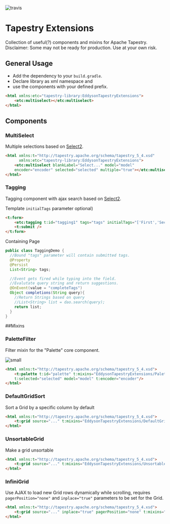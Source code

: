 ![travis](https://travis-ci.org/eddyson-de/tapestry-extensions.svg?branch=master)

# Tapestry Extensions

Collection of useful(?) components and mixins for Apache Tapestry.
Disclaimer: Some may not be ready for production. Use at your own risk.

## General Usage
* Add the dependency to your `build.gradle`.
* Declare library as xml namespace and
* use the components with your defined prefix.

```html
<html xmlns:etc="tapestry-library:EddysonTapestryExtensions">
    <etc:multiselect></etc:multiselect>
</html>
```

## Components

### MultiSelect

Multiple selections based on [Select2](https://select2.github.io/).

```html
<html xmlns:t="http://tapestry.apache.org/schema/tapestry_5_4.xsd"
      xmlns:etc="tapestry-library:EddysonTapestryExtensions">
    <etc:multiselect blankLabel="Select..." model="model" 
    encoder="encoder" selected="selected" multiple="true"></etc:multiselect>
</html>
```

### Tagging

Tagging component with ajax search based on [Select2](https://select2.github.io/).

Template `initialTags` parameter optional)
```html
<t:form>
	<etc:tagging t:id="tagging1" tags="tags" initialTags="['First','Second']" ></etc:tagging>
	<t:submit />
</t:form>
```

Containing Page
```java
public class TaggingDemo {
  //Bound "tags" parameter will contain submitted tags.
  @Property
  @Persist
  List<String> tags;

  //Event gets fired while typing into the field.
  //Evalutate query string and return suggestions.
  @OnEvent(value = "completeTags")
  Object completions(String query){
    //Return Strings based on query
    //List<String> list = dao.search(query);
    return list;
  }
}
```

##Mixins

### PaletteFilter

Filter mixin for the "Palette" core component.

![small](https://cloud.githubusercontent.com/assets/5182212/9811523/1bd3f4f0-5878-11e5-80f5-7d02e22c6d63.gif)

```html
<html xmlns:t="http://tapestry.apache.org/schema/tapestry_5_4.xsd">
    <t:palette t:id="palette" t:mixins="EddysonTapestryExtensions/PaletteFilter" 
    t:selected="selected" model="model" t:encoder="encoder"/>
</html>
```

### DefaultGridSort

Sort a Grid by a specific column by default

```html
<html xmlns:t="http://tapestry.apache.org/schema/tapestry_5_4.xsd">
    <t:grid source="..." t:mixins="EddysonTapestryExtensions/DefaultGridSort" DefaultGridSort.sortColumn="firstName" DefaultGridSort.sortOrder="ascending"/>
</html>
```

### UnsortableGrid

Make a grid unsortable

```html
<html xmlns:t="http://tapestry.apache.org/schema/tapestry_5_4.xsd">
    <t:grid source="..." t:mixins="EddysonTapestryExtensions/UnsortableGrid" />
</html>
```

### InfiniGrid

Use AJAX to load new Grid rows dynamically while scrolling, requires `pagerPosition="none"` and `inplace="true"` parameters to be set for the Grid.


```html
<html xmlns:t="http://tapestry.apache.org/schema/tapestry_5_4.xsd">
    <t:grid source="..." inplace="true" pagerPosition="none" t:mixins="EddysonTapestryExtensions/InfiniGrid" />
</html>
```


